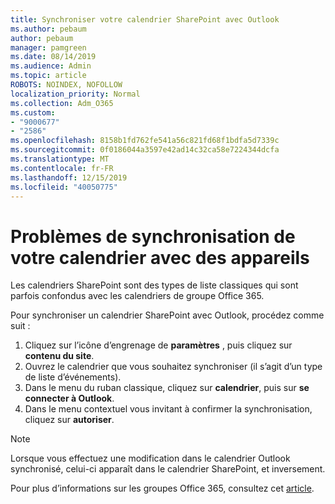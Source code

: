 ```yaml
---
title: Synchroniser votre calendrier SharePoint avec Outlook
ms.author: pebaum
author: pebaum
manager: pamgreen
ms.date: 08/14/2019
ms.audience: Admin
ms.topic: article
ROBOTS: NOINDEX, NOFOLLOW
localization_priority: Normal
ms.collection: Adm_O365
ms.custom:
- "9000677"
- "2586"
ms.openlocfilehash: 8158b1fd762fe541a56c821fd68f1bdfa5d7339c
ms.sourcegitcommit: 0f0186044a3597e42ad14c32ca58e7224344dcfa
ms.translationtype: MT
ms.contentlocale: fr-FR
ms.lasthandoff: 12/15/2019
ms.locfileid: "40050775"
---
```

# <a name="issues-synchronizing-your-calendar-to-devices"></a>Problèmes de synchronisation de votre calendrier avec des appareils

Les calendriers SharePoint sont des types de liste classiques qui sont parfois confondus avec les calendriers de groupe Office 365.

Pour synchroniser un calendrier SharePoint avec Outlook, procédez comme suit :

1. Cliquez sur l’icône d’engrenage de **paramètres** , puis cliquez sur **contenu du site**.
2. Ouvrez le calendrier que vous souhaitez synchroniser (il s’agit d’un type de liste d’événements).
3. Dans le menu du ruban classique, cliquez sur **calendrier**, puis sur **se connecter à Outlook**.
4. Dans le menu contextuel vous invitant à confirmer la synchronisation, cliquez sur **autoriser**.

>[!Note]
> Lorsque vous effectuez une modification dans le calendrier Outlook synchronisé, celui-ci apparaît dans le calendrier SharePoint, et inversement.

Pour plus d’informations sur les groupes Office 365, consultez cet [article](https://support.office.com/article/Learn-about-Office-365-groups-b565caa1-5c40-40ef-9915-60fdb2d97fa2).

